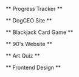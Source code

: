 ** Progress Tracker **

** DogCEO Site **

** Blackjack Card Game **

** 90's Website **

** Art Quiz **

** Frontend Design **
